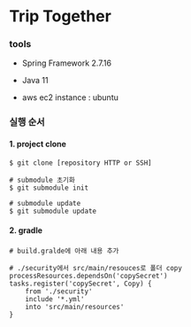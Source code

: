 # Trip Together

### tools

- Spring Framework 2.7.16
- Java 11

- aws ec2 instance : ubuntu


### 실행 순서

#### 1. project clone

```
$ git clone [repository HTTP or SSH]

# submodule 초기화
$ git submodule init

# submodule update
$ git submodule update
```

#### 2. gradle
```
# build.gralde에 아래 내용 추가

# ./security에서 src/main/resouces로 폴더 copy
processResources.dependsOn('copySecret')
tasks.register('copySecret', Copy) {
    from './security'
    include '*.yml'
    into 'src/main/resources'
}
```
